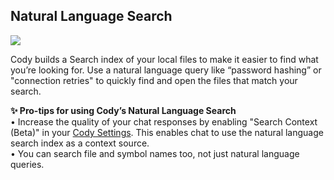 ## Natural Language Search

<img src="https://storage.googleapis.com/sourcegraph-assets/blog/vs-code-onboarding-walkthrough-dec-2023-natural-language.gif">

Cody builds a Search index of your local files to make it easier to find what you’re looking for. Use a natural language query like “password hashing” or "connection retries" to quickly find and open the files that match your search.

**✨ Pro-tips for using Cody’s Natural Language Search**
<br>• Increase the quality of your chat responses by enabling "Search Context (Beta)" in your [Cody Settings](command:cody.status-bar.interacted). This enables chat to use the natural language search index as a context source.
<br>• You can search file and symbol names too, not just natural language queries.
